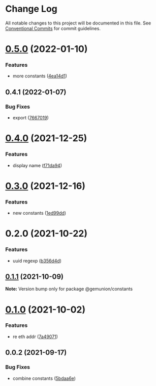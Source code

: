 # Change Log

All notable changes to this project will be documented in this file.
See [Conventional Commits](https://conventionalcommits.org) for commit guidelines.

# [0.5.0](https://github.com/gemunion/common-packages/compare/@gemunion/constants@0.4.1...@gemunion/constants@0.5.0) (2022-01-10)


### Features

* more constants ([4ea14d1](https://github.com/gemunion/common-packages/commit/4ea14d14ebae5b57c1856898df4780af649effcc))





## 0.4.1 (2022-01-07)


### Bug Fixes

* export ([7667019](https://github.com/gemunion/common-packages/commit/7667019b984a5f21bb8eef4aadd1d99deac18e0b))





# [0.4.0](https://github.com/gemunion/common-packages/compare/@gemunion/constants@0.3.0...@gemunion/constants@0.4.0) (2021-12-25)


### Features

* display name ([f71da94](https://github.com/gemunion/common-packages/commit/f71da9444a38c219dc538e7e6ac9e9c3a48f7fed))





# [0.3.0](https://github.com/gemunion/common-packages/compare/@gemunion/constants@0.2.0...@gemunion/constants@0.3.0) (2021-12-16)


### Features

* new constants ([1ed99dd](https://github.com/gemunion/common-packages/commit/1ed99dd3798db90d9950bde046d1d304ac208d2a))





# 0.2.0 (2021-10-22)


### Features

* uuid regexp ([b356d4d](https://github.com/gemunion/common-packages/commit/b356d4d438f89091c2823bcc366ab166f88b24da))





## [0.1.1](https://github.com/gemunion/common-packages/compare/@gemunion/constants@0.1.0...@gemunion/constants@0.1.1) (2021-10-09)

**Note:** Version bump only for package @gemunion/constants





# [0.1.0](https://github.com/gemunion/common-packages/compare/@gemunion/constants@0.0.2...@gemunion/constants@0.1.0) (2021-10-02)


### Features

* re eth addr ([7a49071](https://github.com/gemunion/common-packages/commit/7a49071330b8f4051e5f78f2992ac52a87f8d33c))





## 0.0.2 (2021-09-17)


### Bug Fixes

* combine constants ([5bdaa6e](https://github.com/gemunion/common-packages/commit/5bdaa6e7d3f67e247ddb071a2f56fc742974c0f6))
